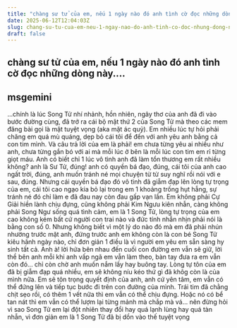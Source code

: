 ```yaml
---
title: "chàng sư tử của em, nếu 1 ngày nào đó anh tình cờ đọc những dòng này...."
date: 2025-06-12T12:04:03Z
slug: chang-su-tu-cua-em-neu-1-ngay-nao-do-anh-tinh-co-doc-nhung-dong-nay
draft: false
---
```


## chàng sư tử của em, nếu 1 ngày nào đó anh tình cờ đọc những dòng này....

## msgemini

...chính là lúc Song Tử nhí nhảnh, hồn nhiên, ngây thơ của anh đã đi vào bước đường cùng, đã trở ra cái bộ mặt thứ 2 của Song Tử mà theo các mem đăng bài gọi là mặt tuyệt vọng (aka mặt ác quỷ). Em nhiều lúc tự hỏi phải chăng em quá mù quáng, dẹp bỏ cái tôi để đến với anh yêu anh bằng cả con tim mình. Và câu trả lời của em là phải! em chưa từng yêu ai nhiều như anh, chưa từng gắn bó với ai mà mỗi lúc ở bên là mỗi lúc con tim em rỉ từng giọt máu. Anh có biết chỉ 1 lúc vô tình anh đã làm tổn thương em rất nhiều không? anh là Sư Tử, đúng! anh có quyền bá đạo, đúng, cái tôi của anh cao ngất trời, đúng, anh muốn tránh né mọi chuyện từ từ suy nghĩ rồi nói với e sau, đúng. Nhưng cái quyền bá đạo đó vô tình đã giẫm đạp lên lòng tự trọng của em, cái tôi cao ngạo kia bỏ lại trong em 1 khoảng trống hụt hẫng, sự tránh né đó chỉ làm e đã đau nay còn đau gấp vạn lần. Em không phải Cự Giải hiền lành chịu đựng, cũng không phải Kim Ngưu kiên nhẫn, càng không phải Song Ngư sống quá tình cảm, em là 1 Song Tử, lòng tự trọng của em cao không kém bất cứ người con trai nào và đức tính nhẫn nhịn phải nói là bằng con số 0. Nhưng không biết vì một lý do nào đó mà em đã phải nhún nhường trước mặt anh, đứng trước anh em không còn là con bé Song Tử kiêu hãnh ngày nào, chỉ đơn giản 1 điều là vì người em yêu em sẵn sàng hy sinh tất cả. Anh à! lời hứa bên nhau đến cuối con đường em vẫn sẽ giữ, lời thề bên anh mỗi khi anh vấp ngã em vẫn làm theo, bàn tay đưa ra em vẫn còn đó... chỉ còn chờ anh muốn nắm lấy hay buông tay. Lòng tự tôn của em đã bị giẫm đạp quá nhiều, em sẽ không níu kéo thứ gì đã khôg còn là của mình nữa. Em sẽ tôn trọng quyết định của anh, anh cứ yên tâm, em vẫn có thể đứng lên và tiếp tục bước đi trên con đường của mình. Trái tim đã chằng chịt sẹo rồi, có thêm 1 vết nữa thì em vẫn có thể chịu đựng. Hoặc nó có bể tan nát thì em vẫn có thể lượm lại từng mảnh mà chắp mà vá... nên đừng hỏi vì sao Song Tử em lại đột nhiên thay đổi hay quá lạnh lùng hay quá tàn nhẫn, vì đơn giản em là 1 Song Tử đã bị dồn vào thế tuyệt vọng